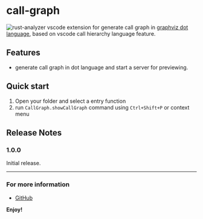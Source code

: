 # call-graph

![rust-analyzer](https://raw.githubusercontent.com/beicause/call-graph/master/images/call-graph.png)
vscode extension for generate call graph in [graphviz dot language](https://www.graphviz.org/doc/info/lang.html), based on vscode call hierarchy language feature.

## Features

* generate call graph in dot language and start a server for previewing.

## Quick start
1. Open your folder and select a entry function
2. run `CallGraph.showCallGraph` command using `Ctrl+Shift+P` or context menu

## Release Notes

### 1.0.0

Initial release.


-----------------------------------------------------------------------------------------------------------

### For more information

* [GitHub](https://github.com/beicause/call-graph)

**Enjoy!**
